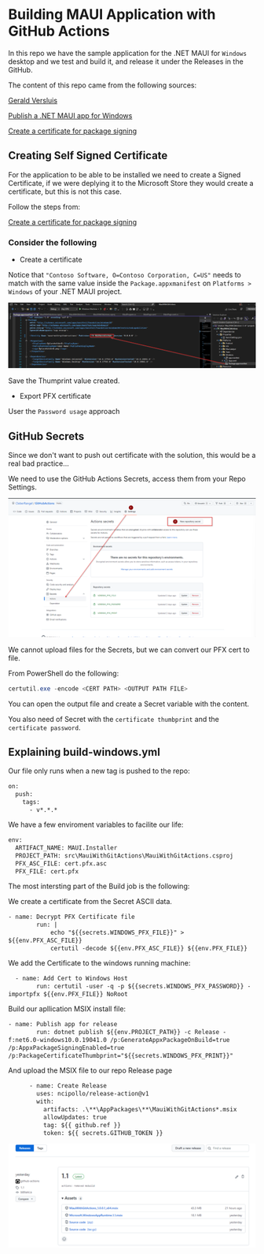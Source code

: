 # Building MAUI Application with GitHub Actions

In this repo we have the sample application for the .NET MAUI for `Windows` desktop and we test and build it, and release it under the Releases in the GitHub.

The content of this repo came from the following sources:

[Gerald Versluis](https://www.youtube.com/watch?v=8lvdLa0v8zY&ab_channel=GeraldVersluis)

[Publish a .NET MAUI app for Windows](https://docs.microsoft.com/en-us/dotnet/maui/windows/deployment/overview)

[Create a certificate for package signing](https://docs.microsoft.com/en-us/windows/msix/package/create-certificate-package-signing)

## Creating Self Signed Certificate
For the application to be able to be installed we need to create a Signed Certificate, if we were deplying it to the Microsoft Store they would create a certificate, but this is not this case.

Follow the steps from:

[Create a certificate for package signing](https://docs.microsoft.com/en-us/windows/msix/package/create-certificate-package-signing)

### Consider the following

- Create a certificate

Notice that `"Contoso Software, O=Contoso Corporation, C=US"` needs to match with the same value inside the `Package.appxmanifest` on `Platforms > Windows` of your .NET MAUI project.

![CN=User Name](/images/CN%3DUser%20Name.png)

Save the Thumprint value created.

- Export PFX certificate

User the `Password usage` approach

## GitHub Secrets

Since we don't want to push out certificate with the solution, this would be a real bad practice...

We need to use the GitHub Actions Secrets, access them from your Repo Settings.

![GitHub Secrets](/images/AcessGitHub_Secrets.png)

We cannot upload files for the Secrets, but we can convert our PFX cert to file.

From PowerShell do the following:

```PowerShell
certutil.exe -encode <CERT PATH> <OUTPUT PATH FILE>
```

You can open the output file and create a Secret variable with the content.

You also need of Secret with the `certificate thumbprint` and the `certificate password`.


## Explaining build-windows.yml

Our file only runs when a new tag is pushed to the repo:

```YML
on: 
  push:
    tags:
      - v*.*.*
```

We have a few enviroment variables to facilite our life:

```YML
env:
  ARTIFACT_NAME: MAUI.Installer
  PROJECT_PATH: src\MauiWithGitActions\MauiWithGitActions.csproj
  PFX_ASC_FILE: cert.pfx.asc
  PFX_FILE: cert.pfx

```

The most intersting part of the Build job is the following:

We create a certificate from the Secret ASCII data.

```YML
- name: Decrypt PFX Certificate file
        run: | 
            echo "${{secrets.WINDOWS_PFX_FILE}}" > ${{env.PFX_ASC_FILE}}
            certutil -decode ${{env.PFX_ASC_FILE}} ${{env.PFX_FILE}}
```

We add the Certificate to the windows running machine:

```YML
  - name: Add Cert to Windows Host
        run: certutil -user -q -p ${{secrets.WINDOWS_PFX_PASSWORD}} -importpfx ${{env.PFX_FILE}} NoRoot
```

Build our apllication MSIX install file:

```YML
- name: Publish app for release
        run: dotnet publish ${{env.PROJECT_PATH}} -c Release -f:net6.0-windows10.0.19041.0 /p:GenerateAppxPackageOnBuild=true /p:AppxPackageSigningEnabled=true /p:PackageCertificateThumbprint="${{secrets.WINDOWS_PFX_PRINT}}"
```

And upload the MSIX file to our repo Release page

```YML
      - name: Create Release
        uses: ncipollo/release-action@v1
        with:
          artifacts: .\**\AppPackages\**\MauiWithGitActions*.msix
          allowUpdates: true
          tag: ${{ github.ref }}
          token: ${{ secrets.GITHUB_TOKEN }}
```


![GitHub Release Page](/images/GitHub_Release_Page.png)